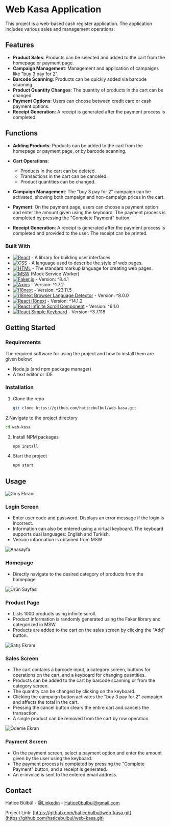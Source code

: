 # Web Kasa Application

This project is a web-based cash register application. The application includes various sales and management operations:

## Features

- **Product Sales**: Products can be selected and added to the cart from the homepage or payment page.
- **Campaign Management**: Management and application of campaigns like "buy 3 pay for 2".
- **Barcode Scanning**: Products can be quickly added via barcode scanning.
- **Product Quantity Changes**: The quantity of products in the cart can be changed.
- **Payment Options**: Users can choose between credit card or cash payment options.
- **Receipt Generation**: A receipt is generated after the payment process is completed.

## Functions

- **Adding Products**: Products can be added to the cart from the homepage or payment page, or by barcode scanning.
  
- **Cart Operations**:
  - Products in the cart can be deleted.
  - Transactions in the cart can be canceled.
  - Product quantities can be changed.
  
- **Campaign Management**: The "buy 3 pay for 2" campaign can be activated, showing both campaign and non-campaign prices in the cart.
  
- **Payment**: On the payment page, users can choose a payment option and enter the amount given using the keyboard. The payment process is completed by pressing the "Complete Payment" button.
  
- **Receipt Generation**: A receipt is generated after the payment process is completed and provided to the user. The receipt can be printed.

### Built With

* [![React][React.js]][React-url] - A library for building user interfaces.
* [![CSS][CSS.js]][CSS-url] - A language used to describe the style of web pages.
* [![HTML][HTML.js]][HTML-url] - The standard markup language for creating web pages.
* [![MSW][MSW.js]][MSW-url] (Mock Service Worker)
* [![Faker.js][Faker.js]][Faker-url] - Version: ^8.4.1
* [![Axios][Axios.js]][Axios-url] - Version: ^1.7.2
* [![i18next][i18next.js]][i18next-url] - Version: ^23.11.5
* [![i18next Browser Language Detector][i18next-BLD.js]][i18next-BLD-url] - Version: ^8.0.0
* [![React i18next][React-i18next.js]][React-i18next-url] - Version: ^14.1.2
* [![React Infinite Scroll Component][React-Infinite-Scroll-Component.js]][React-Infinite-Scroll-Component-url] - Version: ^6.1.0
* [![React Simple Keyboard][React-Simple-Keyboard.js]][React-Simple-Keyboard-url] - Version: ^3.7.118

<!-- GETTING STARTED -->
## Getting Started


### Requirements

The required software for using the project and how to install them are given below:
- Node.js (and npm package manager)
- A text editor or IDE

### Installation

1. Clone the repo
   ```sh
   git clone https://github.com/haticebulbul/web-kasa.git

2.Navigate to the project directory
  ```sh
  cd web-kasa
  ```
3. Install NPM packages
   ```sh
   npm install
   ```
4. Start the project
    ```sh
   npm start
   ```   

<!-- USAGE EXAMPLES -->
## Usage
![Giriş Ekranı](GirişEkranı.png)

### Login Screen
- Enter user code and password. Displays an error message if the login is incorrect.
- Information can also be entered using a virtual keyboard. The keyboard supports dual languages: English and Turkish.
- Version information is obtained from MSW


  
![Anasayfa](Anasayfa.png)

### Homepage
- Directly navigate to the desired category of products from the homepage.
  


  
![Ürün Sayfası](ÜrünSayfası.png)
### Product Page
- Lists 1000 products using infinite scroll.
- Product information is randomly generated using the Faker library and categorized in MSW.
- Products are added to the cart on the sales screen by clicking the "Add" button.


  
![Satış Ekranı](SatışEkranı.png)

### Sales Screen
- The cart contains a barcode input, a category screen, buttons for operations on the cart, and a keyboard for changing quantities.
- Products can be added to the cart by barcode scanning or from the category screen.
- The quantity can be changed by clicking on the keyboard.
- Clicking the campaign button activates the "buy 3 pay for 2" campaign and affects the total in the cart.
- Pressing the cancel button clears the entire cart and cancels the transaction.
- A single product can be removed from the cart by row operation.



  
![Ödeme Ekran](ÖdemeEkran.png)

### Payment Screen
- On the payment screen, select a payment option and enter the amount given by the user using the keyboard.
- The payment process is completed by pressing the "Complete Payment" button, and a receipt is generated.
- An e-invoice is sent to the entered email address.






<!-- CONTACT -->
## Contact
Hatice Bülbül - [@Linkedin](www.linkedin.com/in/haticebülbül) - Hatice0bulbul@gmail.com

Project Link: [https://github.com/haticebulbul/web-kasa.git](https://github.com/haticebulbul/web-kasa.git)



[React.js]: https://img.shields.io/badge/React-20232A?style=for-the-badge&logo=react&logoColor=61DAFB
[React-url]: https://reactjs.org/
[CSS.js]: https://img.shields.io/badge/CSS-239120?style=for-the-badge&logo=css3&logoColor=white
[CSS-url]: https://developer.mozilla.org/en-US/docs/Web/CSS
[HTML.js]: https://img.shields.io/badge/HTML-E34F26?style=for-the-badge&logo=html5&logoColor=white
[HTML-url]: https://developer.mozilla.org/en-US/docs/Web/HTML
[MSW.js]: https://img.shields.io/badge/MSW-20232A?style=for-the-badge&logo=msw&logoColor=61DAFB
[MSW-url]: https://mswjs.io/
[i18next-BLD-url]: https://www.npmjs.com/package/i18next-browser-languagedetector
[React-i18next.js]: https://img.shields.io/badge/React_i18next-20232A?style=for-the-badge&logo=react&logoColor=61DAFB
[React-i18next-url]: https://www.npmjs.com/package/react-i18next
[React-Infinite-Scroll-Component.js]: https://img.shields.io/badge/React_Infinite_Scroll_Component-20232A?style=for-the-badge&logo=react&logoColor=61DAFB
[React-Infinite-Scroll-Component-url]: https://www.npmjs.com/package/react-infinite-scroll-component
[React-Simple-Keyboard.js]: https://img.shields.io/badge/React_Simple_Keyboard-20232A?style=for-the-badge&logo=react&logoColor=61DAFB
[React-Simple-Keyboard-url]: https://www.npmjs.com/package/react-simple-keyboard
[Faker.js]: https://img.shields.io/badge/Faker-20232A?style=for-the-badge&logo=faker&logoColor=61DAFB
[Faker-url]: https://www.npmjs.com/package/@faker-js/faker
[Axios.js]: https://img.shields.io/badge/Axios-20232A?style=for-the-badge&logo=axios&logoColor=61DAFB
[Axios-url]: https://www.npmjs.com/package/axios
[i18next.js]: https://img.shields.io/badge/i18next-20232A?style=for-the-badge&logo=i18next&logoColor=61DAFB
[i18next-url]: https://www.npmjs.com/package/i18next
[i18next-BLD.js]: https://img.shields.io/badge/i18next_Browser_Language_Detector-20232A?style=for-the-badge&logo=i18next&logoColor=61DAFB
